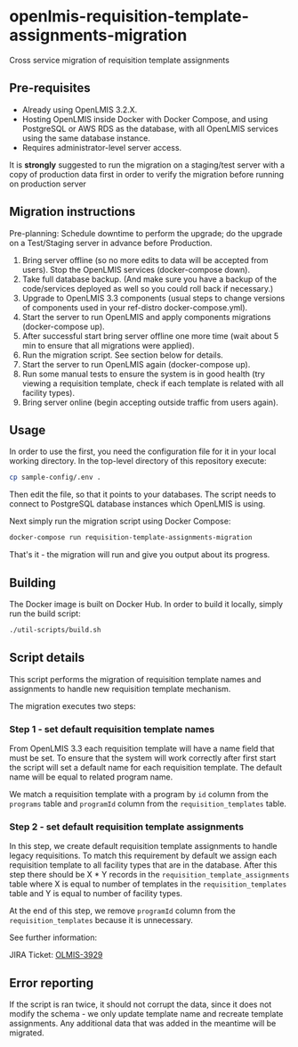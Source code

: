 # openlmis-requisition-template-assignments-migration

Cross service migration of requisition template assignments

## Pre-requisites

* Already using OpenLMIS 3.2.X.
* Hosting OpenLMIS inside Docker with Docker Compose, and using PostgreSQL or AWS RDS as the database, with all OpenLMIS services using the same database instance.
* Requires administrator-level server access.

It is **strongly** suggested to run the migration on a staging/test server with a copy of production data first in order to verify the migration before running on production server

## Migration instructions

Pre-planning: Schedule downtime to perform the upgrade; do the upgrade on a Test/Staging server in advance before Production.

1. Bring server offline (so no more edits to data will be accepted from users). Stop the OpenLMIS services (docker-compose down).
2. Take full database backup. (And make sure you have a backup of the code/services deployed as well so you could roll back if necessary.)
3. Upgrade to OpenLMIS 3.3 components (usual steps to change versions of components used in your ref-distro docker-compose.yml).
4. Start the server to run OpenLMIS and apply components migrations (docker-compose up).
5. After successful start bring server offline one more time (wait about 5 min to ensure that all migrations were applied).
6. Run the migration script. See section below for details.
7. Start the server to run OpenLMIS again (docker-compose up).
8. Run some manual tests to ensure the system is in good health (try viewing a requisition template, check if each template is related with all facility types).
9. Bring server online (begin accepting outside traffic from users again).


## Usage

In order to use the first, you need the configuration file for it in your local working directory.
In the top-level directory of this repository execute:

```bash
cp sample-config/.env .
```

Then edit the file, so that it points to your databases. The script needs to connect to PostgreSQL database instances which OpenLMIS is using.

Next simply run the migration script using Docker Compose:

```bash
docker-compose run requisition-template-assignments-migration
```

That's it - the migration will run and give you output about its progress.

## Building

The Docker image is built on Docker Hub. In order to build it locally, simply run the build script:

```bash
./util-scripts/build.sh
```

## Script details

This script performs the migration of requisition template names and assignments to handle new requisition template mechanism.

The migration executes two steps:

### Step 1 - set default requisition template names

From OpenLMIS 3.3 each requisition template will have a name field that must be set. To ensure that the system will work correctly after first start the script will set a default name for each requisition template. The default name will be equal to related program name.

We match a requisition template with a program by `id` column from the `programs` table and `programId` column from the `requisition_templates` table.

### Step 2 - set default requisition template assignments

In this step, we create default requisition template assignments to handle legacy requisitions. To match this requirement by default we assign each requisition template to all facility types that are in the database. After this step there should be X * Y records in the `requisition_template_assignments` table where X is equal to number of templates in the `requisition_templates` table and Y is equal to number of facility types.

At the end of this step, we remove `programId` column from the `requisition_templates` because it is unnecessary.

See further information:

JIRA Ticket: [OLMIS-3929](https://openlmis.atlassian.net/browse/OLMIS-3929)

## Error reporting

If the script is ran twice, it should not corrupt the data, since it does not modify the schema - we only update template name and recreate template assignments. Any additional data that was added in the meantime will be migrated.
